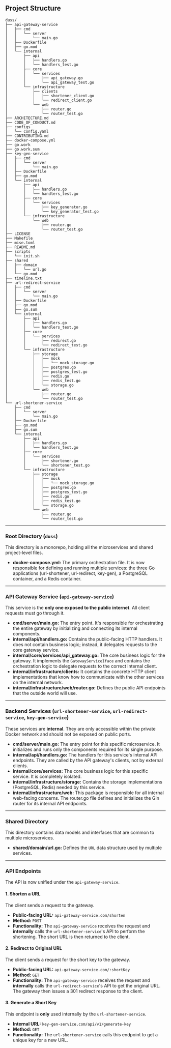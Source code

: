 ## Project Structure
```
duss/
├── api-gateway-service
│   ├── cmd
│   │   └── server
│   │       └── main.go
│   ├── Dockerfile
│   ├── go.mod
│   └── internal
│       ├── api
│       │   ├── handlers.go
│       │   └── handlers_test.go
│       ├── core
│       │   └── services
│       │       ├── api_gateway.go
│       │       └── api_gateway_test.go
│       └── infrastructure
│           ├── clients
│           │   ├── shortener_client.go
│           │   └── redirect_client.go
│           └── web
│               ├── router.go
│               └── router_test.go
├── ARCHITECTURE.md
├── CODE_OF_CONDUCT.md
├── configs
│   └── config.yaml
├── CONTRIBUTING.md
├── docker-compose.yml
├── go.work
├── go.work.sum
├── key-gen-service
│   ├── cmd
│   │   └── server
│   │       └── main.go
│   ├── Dockerfile
│   ├── go.mod
│   └── internal
│       ├── api
│       │   ├── handlers.go
│       │   └── handlers_test.go
│       ├── core
│       │   └── services
│       │       ├── key_generator.go
│       │       └── key_generator_test.go
│       └── infrastructure
│           └── web
│               ├── router.go
│               └── router_test.go
├── LICENSE
├── Makefile
├── mise.toml
├── README.md
├── scripts
│   └── init.sh
├── shared
│   ├── domain
│   │   └── url.go
│   └── go.mod
├── timeline.txt
├── url-redirect-service
│   ├── cmd
│   │   └── server
│   │       └── main.go
│   ├── Dockerfile
│   ├── go.mod
│   ├── go.sum
│   └── internal
│       ├── api
│       │   ├── handlers.go
│       │   └── handlers_test.go
│       ├── core
│       │   └── services
│       │       ├── redirect.go
│       │       └── redirect_test.go
│       └── infrastructure
│           ├── storage
│           │   ├── mock
│           │   │   └── mock_storage.go
│           │   ├── postgres.go
│           │   ├── postgres_test.go
│           │   ├── redis.go
│           │   ├── redis_test.go
│           │   └── storage.go
│           └── web
│               ├── router.go
│               └── router_test.go
└── url-shortener-service
    ├── cmd
    │   └── server
    │       └── main.go
    ├── Dockerfile
    ├── go.mod
    ├── go.sum
    └── internal
        ├── api
        │   ├── handlers.go
        │   └── handlers_test.go
        ├── core
        │   └── services
        │       ├── shortener.go
        │       └── shortener_test.go
        └── infrastructure
            ├── storage
            │   ├── mock
            │   │   └── mock_storage.go
            │   ├── postgres.go
            │   ├── postgres_test.go
            │   ├── redis.go
            │   ├── redis_test.go
            │   └── storage.go
            └── web
                ├── router.go
                └── router_test.go
```
---

### Root Directory (`duss`)

This directory is a monorepo, holding all the microservices and shared project-level files.

- **docker-compose.yml:** The primary orchestration file. It is now responsible for defining and running multiple services: the three Go applications (url-shortener, url-redirect, key-gen), a PostgreSQL container, and a Redis container.

---

### API Gateway Service (`api-gateway-service`)

This service is the **only one exposed to the public internet**. All client requests must go through it.

- **cmd/server/main.go:** The entry point. It's responsible for orchestrating the entire gateway by initializing and connecting its internal components.
- **internal/api/handlers.go:** Contains the public-facing HTTP handlers. It does not contain business logic; instead, it delegates requests to the core gateway service.
- **internal/core/services/api_gateway.go:** The core business logic for the gateway. It implements the `GatewayServiceIface` and contains the orchestration logic to delegate requests to the correct internal client.
- **internal/infrastructure/clients:** It contains the concrete HTTP client implementations that know how to communicate with the other services on the internal network.
- **internal/infrastructure/web/router.go:** Defines the public API endpoints that the outside world will use.

---

### Backend Services (`url-shortener-service`, `url-redirect-service`, `key-gen-service`)

These services are **internal**. They are only accessible within the private Docker network and should not be exposed on public ports.

- **cmd/server/main.go:** The entry point for this specific microservice. It initializes and runs only the components required for its single purpose.
- **internal/api/handlers.go:** The handlers for this service's internal API endpoints. They are called by the API gateway's clients, not by external clients.
- **internal/core/services:** The core business logic for this specific service. It is completely isolated.
- **internal/infrastructure/storage:** Contains the storage implementations (PostgreSQL, Redis) needed by this service.
- **internal/infrastructure/web:** This package is responsible for all internal web-facing concerns. The router.go file defines and initializes the Gin router for its internal API endpoints.

---

### Shared Directory

This directory contains data models and interfaces that are common to multiple microservices.

- **shared/domain/url.go:** Defines the `URL` data structure used by multiple services.

---

### API Endpoints

The API is now unified under the `api-gateway-service`.

#### 1. Shorten a URL

The client sends a request to the gateway.

- **Public-facing URL:** `api-gateway-service.com/shorten`
- **Method:** `POST`
- **Functionality:** The `api-gateway-service` receives the request and **internally** calls the `url-shortener-service`'s API to perform the shortening. The short URL is then returned to the client.

#### 2. Redirect to Original URL

The client sends a request for the short key to the gateway.

- **Public-facing URL:** `api-gateway-service.com/:shortKey`
- **Method:** `GET`
- **Functionality:** The `api-gateway-service` receives the request and **internally** calls the `url-redirect-service`'s API to get the original URL. The gateway then issues a 301 redirect response to the client.

#### 3. Generate a Short Key

This endpoint is **only** used internally by the `url-shortener-service`.

- **Internal URL:** `key-gen-service.com/api/v1/generate-key`
- **Method:** `GET`
- **Functionality:** The `url-shortener-service` calls this endpoint to get a unique key for a new URL.
